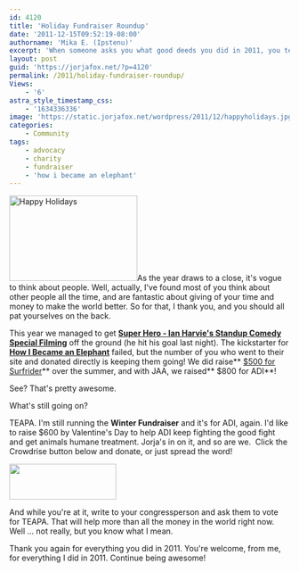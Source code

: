 ```yaml
---
id: 4120
title: 'Holiday Fundraiser Roundup'
date: '2011-12-15T09:52:19-08:00'
authorname: 'Mika E. (Ipstenu)'
excerpt: 'When someone asks you what good deeds you did in 2011, you tell them "I helped make the world a better place for everyone."'
layout: post
guid: 'https://jorjafox.net/?p=4120'
permalink: /2011/holiday-fundraiser-roundup/
Views:
    - '6'
astra_style_timestamp_css:
    - '1634336336'
image: 'https://static.jorjafox.net/wordpress/2011/12/happyholidays.jpg'
categories:
    - Community
tags:
    - advocacy
    - charity
    - fundraiser
    - 'how i became an elephant'
---
```


<img class="alignleft size-medium wp-image-4122" title="Happy Holidays" src="//static.jorjafox.net/wordpress/2011/12/happyholidays-230x153.jpg" alt="Happy Holidays" width="230" height="153" />As the year draws to a close, it's vogue to think about people. Well, actually, I've found most of you think about other people all the time, and are fantastic about giving of your time and money to make the world better. So for that, I thank you, and you should all pat yourselves on the back.

This year we managed to get **<a href="http://www.kickstarter.com/projects/ianharvie/super-hero-ian-harvies-standup-comedy-special-film">Super Hero - Ian Harvie's Standup Comedy Special Filming</a>** off the ground (he hit his goal last night). The kickstarter for **<a href="http://www.howibecameanelephant.com/">How I Became an Elephant</a>** failed, but the number of you who went to their site and donated directly is keeping them going! We did raise** <a href="https://jorjafox.net/2011/surfrider-goal-achieved/">$500 for Surfrider</a>** over the summer, and with JAA, we raised** $800 for ADI**!

See? That's pretty awesome.

What's still going on?

TEAPA. I'm still running the **Winter Fundraiser** and it's for ADI, again. I'd like to raise $600 by Valentine's Day to help ADI keep fighting the good fight and get animals humane treatment. Jorja's in on it, and so are we.  Click the Crowdrise button below and donate, or just spread the word!

<a href="http://www.crowdrise.com/adi-teapa/fundraiser/jorjafoxonline"><img class="aligncenter" title="crowdrise" src="//static.jorjafox.net/wordpress/2011/11/crowdrise.png" alt="" width="192" height="64" /></a>

And while you're at it, write to your congressperson and ask them to vote for TEAPA. That will help more than all the money in the world right now. Well ... not really, but you know what I mean.

Thank you again for everything you did in 2011. You're welcome, from me, for everything I did in 2011. Continue being awesome!
